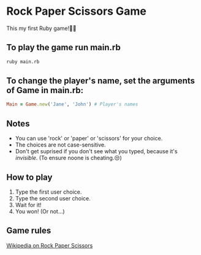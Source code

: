 # Rock Paper Scissors Game

This my first Ruby game!👩‍🔬

## To play the game run main.rb
``` sh
ruby main.rb
```

## To change the player's name, set the arguments of Game in main.rb:
```ruby
Main = Game.new('Jane', 'John') # Player's names
```

## Notes
* You can use 'rock' or 'paper' or 'scissors' for your choice.
* The choices are not case-sensitive.
* Don't get suprised if you don't see what you typed, because it's _invisible_.
  (To ensure noone is cheating.😒)

## How to play
1. Type the first user choice. 
2. Type the second user choice.
3. Wait for it!
4. You won! (Or not...)

## Game rules
[Wikipedia on Rock Paper Scissors](https://en.wikipedia.org/wiki/Rock%E2%80%93paper%E2%80%93scissors)
